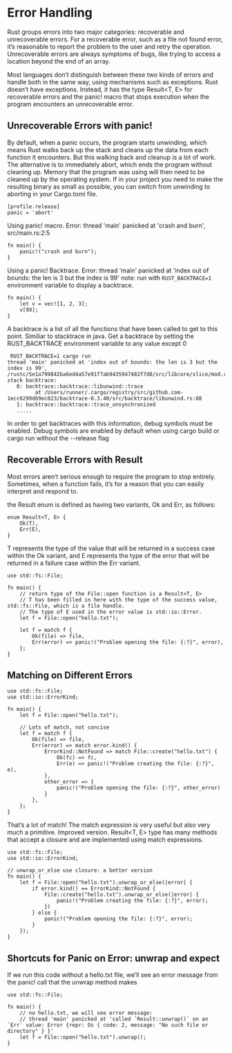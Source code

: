 # Error Handling
Rust groups errors into two major categories: recoverable and unrecoverable errors. 
For a recoverable error, such as a file not found error, it’s reasonable to report the problem to the user and retry the operation. 
Unrecoverable errors are always symptoms of bugs, like trying to access a location beyond the end of an array.


Most languages don’t distinguish between these two kinds of errors and handle both in the same way, using mechanisms such as exceptions. 
Rust doesn’t have exceptions. Instead, it has the type Result<T, E> for recoverable errors and the panic! macro that stops execution when the program encounters an unrecoverable error. 

## Unrecoverable Errors with panic!
By default, when a panic occurs, the program starts unwinding, which means Rust walks back up the stack and cleans up the data from each function it encounters. But this walking back and cleanup is a lot of work. The alternative is to immediately abort, which ends the program without cleaning up. Memory that the program was using will then need to be cleaned up by the operating system. If in your project you need to make the resulting binary as small as possible, you can switch from unwinding to aborting in your Cargo.toml file.

    [profile.release]
    panic = 'abort'

Using panic! macro. Error: thread 'main' panicked at 'crash and burn', src/main.rs:2:5

    fn main() {
        panic!("crash and burn");
    }

Using a panic! Backtrace. Error: thread 'main' panicked at 'index out of bounds: the len is 3 but the index is 99'
note: run with `RUST_BACKTRACE=1` environment variable to display a backtrace.
    
    fn main() {
        let v = vec![1, 2, 3];
        v[99];
    }
 
 A backtrace is a list of all the functions that have been called to get to this point. Similiar to stacktrace in java.
 Get a backtrace by setting the RUST_BACKTRACE environment variable to any value except 0
 
     RUST_BACKTRACE=1 cargo run
    thread 'main' panicked at 'index out of bounds: the len is 3 but the index is 99',     /rustc/5e1a799842ba6ed4a57e91f7ab9435947482f7d8/src/libcore/slice/mod.rs:2806:10
    stack backtrace:
       0: backtrace::backtrace::libunwind::trace
             at /Users/runner/.cargo/registry/src/github.com-1ecc6299db9ec823/backtrace-0.3.40/src/backtrace/libunwind.rs:88
       1: backtrace::backtrace::trace_unsynchronized
       .....
   
   In order to get backtraces with this information, debug symbols must be enabled. 
   Debug symbols are enabled by default when using cargo build or cargo run without the --release flag
  
    
## Recoverable Errors with Result
Most errors aren’t serious enough to require the program to stop entirely. Sometimes, when a function fails, it’s for a reason that you can easily interpret and respond to.

the Result enum is defined as having two variants, Ok and Err, as follows:

    enum Result<T, E> {
        Ok(T),
        Err(E),
    }

T represents the type of the value that will be returned in a success case within the Ok variant, and E represents the type of the error that will be returned in a failure case within the Err variant.

    use std::fs::File;

    fn main() {
        // return type of the File::open function is a Result<T, E>
        // T has been filled in here with the type of the success value, std::fs::File, which is a file handle. 
        // The type of E used in the error value is std::io::Error.
        let f = File::open("hello.txt");
        
        let f = match f {
            Ok(file) => file,
            Err(error) => panic!("Problem opening the file: {:?}", error),
        };
    }
    

## Matching on Different Errors

    use std::fs::File;
    use std::io::ErrorKind;

    fn main() {
        let f = File::open("hello.txt");

        // Lots of match, not concise
        let f = match f {
            Ok(file) => file,
            Err(error) => match error.kind() {
                ErrorKind::NotFound => match File::create("hello.txt") {
                    Ok(fc) => fc,
                    Err(e) => panic!("Problem creating the file: {:?}", e),
                },
                other_error => {
                    panic!("Problem opening the file: {:?}", other_error)
                }
            },
        };
    }

That’s a lot of match! The match expression is very useful but also very much a primitive.
Improved version. Result<T, E> type has many methods that accept a closure and are implemented using match expressions.

    use std::fs::File;
    use std::io::ErrorKind;

    // unwrap_or_else use closure: a better version
    fn main() {
        let f = File::open("hello.txt").unwrap_or_else(|error| {
            if error.kind() == ErrorKind::NotFound {
                File::create("hello.txt").unwrap_or_else(|error| {
                    panic!("Problem creating the file: {:?}", error);
                })
            } else {
                panic!("Problem opening the file: {:?}", error);
            }
        });
    }

    
  ## Shortcuts for Panic on Error: unwrap and expect
  If we run this code without a hello.txt file, we’ll see an error message from the panic! call that the unwrap method makes
  
    use std::fs::File;

    fn main() {
        // no hello.txt, we will see error message:
        // thread 'main' panicked at 'called `Result::unwrap()` on an `Err` value: Error {repr: Os { code: 2, message: "No such file or directory" } }'
        let f = File::open("hello.txt").unwrap();
    }

